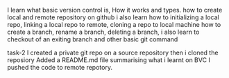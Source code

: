 I learn what basic version control is, How it works and types. how to create local and remote repository on github i also learn how to initializing a local repo, linking a local repo to remote, cloning a repo to local machine how to create a branch, rename a branch, deleting a branch, i also learn to checkout of an exiting branch and other basic git command

task-2 I created a private git repo on a source repository then i cloned the reposiory Added a README.md file summarising what i learnt on BVC I pushed the code to remote repotory.